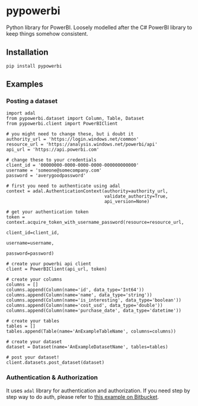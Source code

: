 # pypowerbi

Python library for PowerBI. Loosely modelled after the C# PowerBI library to keep things somehow consistent.

## Installation

```
pip install pypowerbi
```

## Examples

### Posting a dataset

```
import adal
from pypowerbi.dataset import Column, Table, Dataset
from pypowerbi.client import PowerBIClient

# you might need to change these, but i doubt it
authority_url = 'https://login.windows.net/common'
resource_url = 'https://analysis.windows.net/powerbi/api'
api_url = 'https://api.powerbi.com'

# change these to your credentials
client_id = '00000000-0000-0000-0000-000000000000'
username = 'someone@somecompany.com'
password = 'averygoodpassword'

# first you need to authenticate using adal
context = adal.AuthenticationContext(authority=authority_url,
                                     validate_authority=True,
                                     api_version=None)

# get your authentication token
token = context.acquire_token_with_username_password(resource=resource_url,
                                                     client_id=client_id,
                                                     username=username,
                                                     password=password)

# create your powerbi api client
client = PowerBIClient(api_url, token)

# create your columns
columns = []
columns.append(Column(name='id', data_type='Int64'))
columns.append(Column(name='name', data_type='string'))
columns.append(Column(name='is_interesting', data_type='boolean'))
columns.append(Column(name='cost_usd', data_type='double'))
columns.append(Column(name='purchase_date', data_type='datetime'))

# create your tables
tables = []
tables.append(Table(name='AnExampleTableName', columns=columns))

# create your dataset
dataset = Dataset(name='AnExampleDatasetName', tables=tables)

# post your dataset!
client.datasets.post_dataset(dataset)
```

### Authentication & Authorization

It uses `adal` library for authentication and authorization. If you need step by step way to do auth, please refer to [this example on Bitbucket](https://bitbucket.org/omnistream/powerbi-api-example/).

